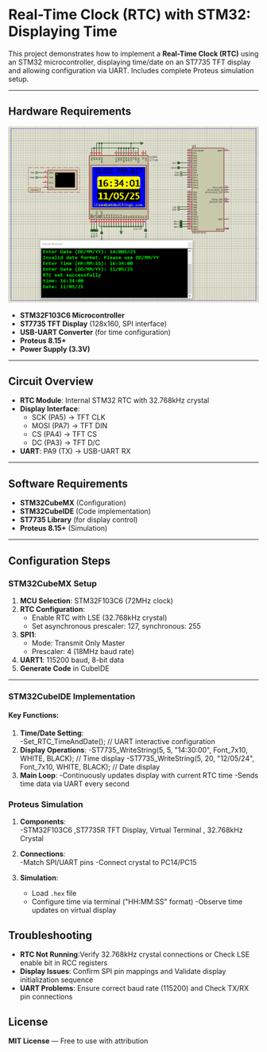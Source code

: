 # Real-Time Clock (RTC) with STM32: Displaying Time

This project demonstrates how to implement a **Real-Time Clock (RTC)** using an STM32 microcontroller, displaying time/date on an ST7735 TFT display and allowing configuration via UART. Includes complete Proteus simulation setup.

---

## Hardware Requirements  
![STM32 RTC Circuit](circuit.png)  
- **STM32F103C6 Microcontroller**  
- **ST7735 TFT Display** (128x160, SPI interface)  
- **USB-UART Converter** (for time configuration)  
- **Proteus 8.15+**  
- **Power Supply (3.3V)**  

---

## Circuit Overview  
- **RTC Module**: Internal STM32 RTC with 32.768kHz crystal  
- **Display Interface**:  
  - SCK (PA5) → TFT CLK  
  - MOSI (PA7) → TFT DIN  
  - CS (PA4) → TFT CS  
  - DC (PA3) → TFT D/C  
- **UART**: PA9 (TX) → USB-UART RX  

---

## Software Requirements  
- **STM32CubeMX** (Configuration)  
- **STM32CubeIDE** (Code implementation)  
- **ST7735 Library** (for display control)  
- **Proteus 8.15+** (Simulation)  

---

## Configuration Steps  

### STM32CubeMX Setup  
1. **MCU Selection**: STM32F103C6 (72MHz clock)  
2. **RTC Configuration**:  
   - Enable RTC with LSE (32.768kHz crystal)  
   - Set asynchronous prescaler: 127, synchronous: 255  
3. **SPI1**:  
   - Mode: Transmit Only Master  
   - Prescaler: 4 (18MHz baud rate)  
4. **UART1**: 115200 baud, 8-bit data  
5. **Generate Code** in CubeIDE  

---

### STM32CubeIDE Implementation  
#### Key Functions:  
1. **Time/Date Setting**:  
    -Set_RTC_TimeAndDate(); // UART interactive configuration
2. **Display Operations**:
    -ST7735_WriteString(5, 5, "14:30:00", Font_7x10, WHITE, BLACK); // Time display
    -ST7735_WriteString(5, 20, "12/05/24", Font_7x10, WHITE, BLACK); // Date display
3. **Main Loop**:
    -Continuously updates display with current RTC time
    -Sends time data via UART every second

### Proteus Simulation  
1. **Components**:  
    -STM32F103C6 ,ST7735R TFT Display, Virtual Terminal , 32.768kHz Crystal

2. **Connections**:  
    -Match SPI/UART pins
    -Connect crystal to PC14/PC15
3. **Simulation**:  
   - Load `.hex` file  
   - Configure time via terminal ("HH:MM:SS" format)
   -Observe time updates on virtual display

## Troubleshooting  
- **RTC Not Running**:Verify 32.768kHz crystal connections or Check LSE enable bit in RCC registers
- **Display Issues**: Confirm SPI pin mappings and Validate display initialization sequence
- **UART Problems**: Ensure correct baud rate (115200) and Check TX/RX pin connections

## License  
**MIT License** — Free to use with attribution  